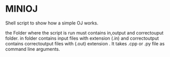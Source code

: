# MINIOJ
Shell script to show how a simple OJ works.

the Folder where the script is run must contains in,output and correctouput folder. 
in folder contains input files with extension (.in) and correctoutput contains 
correctoutput files with (.out) extension . 
It takes .cpp or .py file as command line arguments.
